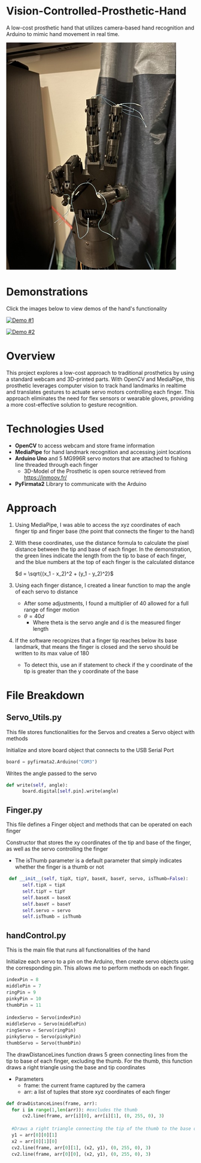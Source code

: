 # Vision-Controlled-Prosthetic-Hand
A low-cost prosthetic hand that utilizes camera-based hand recognition and Arduino to mimic hand movement in real time.

![Hand](Hand.jpg)

# Demonstrations

Click the images below to view demos of the hand's functionality

[![Demo #1](https://img.youtube.com/vi/b7CLX6D0mAc/0.jpg)](https://youtu.be/b7CLX6D0mAc)

[![Demo #2](https://img.youtube.com/vi/DjKZX3GeChw/0.jpg)](https://youtu.be/DjKZX3GeChw)



# Overview
This project explores a low-cost approach to traditional prosthetics by using a standard webcam and 3D-printed parts. With OpenCV and MediaPipe, this prosthetic leverages computer vision to track hand landmarks in realtime and translates gestures to actuate servo motors controlling each finger. This approach eliminates the need for flex sensors or wearable gloves, providing a more cost-effective solution to gesture recognition. 


# Technologies Used
- **OpenCV** to access webcam and store frame information
- **MediaPipe** for hand landmark recognition and accessing joint locations
- **Arduino Uno** and 5 MG996R servo motors that are attached to fishing line threaded through each finger
  - 3D-Model of the Prosthetic is open source retrieved from https://inmoov.fr/
- **PyFirmata2** Library to communicate with the Arduino

# Approach

1) Using MediaPipe, I was able to access the xyz coordinates of each finger tip and finger base (the point that connects the finger to the hand)
2) With these coordinates, use the distance formula to calculate the pixel distance between the tip and base of each finger.
   In the demonstration, the green lines indicate the length from the tip to base of each finger, and the blue numbers at the top of each finger is the calculated distance
   
    $d = \sqrt{(x_1 - x_2)^2 + (y_1 - y_2)^2}$
3) Using each finger distance, I created a linear function to map the angle of each servo to distance
   - After some adjustments, I found a multiplier of 40 allowed for a full range of finger motion
   - $\theta = 40d$
     - Where theta is the servo angle and d is the measured finger length
    
4) If the software recognizes that a finger tip reaches below its base landmark, that means the finger is closed and the servo should be written to its max value of 180
   - To detect this, use an if statement to check if the y coordinate of the tip is greater than the y coordinate of the base
  
# File Breakdown
  ## Servo_Utils.py
  This file stores functionalities for the Servos and creates a Servo object with methods

  Initialize and store board object that connects to the USB Serial Port
  ```python
  board = pyfirmata2.Arduino("COM3")
  ```

  Writes the angle passed to the servo
  ```python
  def write(self, angle):
        board.digital[self.pin].write(angle)
  ```

  ## Finger.py
  This file defines a Finger object and methods that can be operated on each finger

  Constructor that stores the xy coordinates of the tip and base of the finger, as well as the servo controlling the finger
  - The isThumb parameter is a default parameter that simply indicates whether the finger is a thumb or not
  ```python
   def __init__(self, tipX, tipY, baseX, baseY, servo, isThumb=False):
        self.tipX = tipX
        self.tipY = tipY
        self.baseX = baseX
        self.baseY = baseY
        self.servo = servo
        self.isThumb = isThumb
  ```

  ## handControl.py
  This is the main file that runs all functionalities of the hand

  Initialize each servo to a pin on the Arduino, then create servo objects using the corresponding pin. This allows me to perform methods on each finger.
  ```python
  indexPin = 8
  middlePin = 7
  ringPin = 9
  pinkyPin = 10
  thumbPin = 11
  
  indexServo = Servo(indexPin)
  middleServo = Servo(middlePin)
  ringServo = Servo(ringPin)
  pinkyServo = Servo(pinkyPin)
  thumbServo = Servo(thumbPin)
  ```
  The drawDistanceLines function draws 5 green connecting lines from the tip to base of each finger, excluding the thumb. For the thumb, this function draws a       right triangle using the base and tip coordinates 
  
  - Parameters
    - frame: the current frame captured by the camera
    - arr: a list of tuples that store xyz coordinates of each finger
  
  ```python
  def drawDistanceLines(frame, arr):
    for i in range(1,len(arr)): #excludes the thumb
        cv2.line(frame, arr[i][0], arr[i][1], (0, 255, 0), 3)

    #Draws a right triangle connecting the tip of the thumb to the base of the thumb
    y1 = arr[0][0][1]
    x2 = arr[0][1][0]
    cv2.line(frame, arr[0][1], (x2, y1), (0, 255, 0), 3)
    cv2.line(frame, arr[0][0], (x2, y1), (0, 255, 0), 3)
  ```

